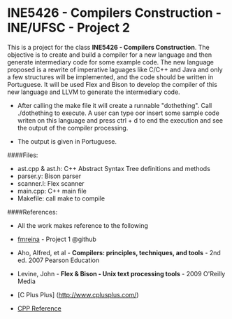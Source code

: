 # INE5426 - Compilers Construction - INE/UFSC - Project 2

This is a project for the class **INE5426 - Compilers Construction**.
The objective is to create and build a compiler for a new language and then generate intermediary code for some example code.
The new language proposed is a rewrite of imperative laguages like C/C++ and Java and only a few structures will be implemented, and the code should be written in Portuguese.
It will be used Flex and Bison to develop the compiler of this new language and LLVM to generate the intermediary code.

* After calling the make file it will create a runnable "dothething". Call ./dothething to execute. A user can type oor insert some sample code writen on this language and press ctrl + d to end the execution and see the output of the compiler processing.

* The output is given in Portuguese.

####Files:
* ast.cpp & ast.h: C++ Abstract Syntax Tree definitions and methods
* parser.y: Bison parser
* scanner.l: Flex scanner
* main.cpp: C++ main file
* Makefile: call make to compile

####References:
- All the work makes reference to the following

* [fmreina](https://github.com/fmreina/INE5426-P1) - Project 1 @github

* Aho, Alfred, et al - **Compilers: principles, techniques, and tools** - 2nd ed. 2007 Pearson Education

* Levine, John - **Flex & Bison - Unix text processing tools** - 2009 O'Reilly Media

* [C Plus Plus] (http://www.cplusplus.com/)

* [CPP Reference](http://en.cppreference.com/)
